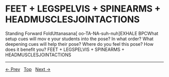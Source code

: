 # FEET + LEGSPELVIS + SPINEARMS + HEADMUSCLESJOINTACTIONS

Standing Forward FoldUttanasana[ oo-TA-NA-suh-nuh]EXHALE
BPCWhat setup cues will mov e your students into the pose? In what order? What deepening cues will help their pose? Where do you feel this pose? How does it benefit you?
FEET + LEGSPELVIS + SPINEARMS + HEADMUSCLESJOINTACTIONS


---
[← Prev](/pages/page-080.md) &nbsp; [Top](/index.md) &nbsp; [Next →](/pages/page-082.md)
